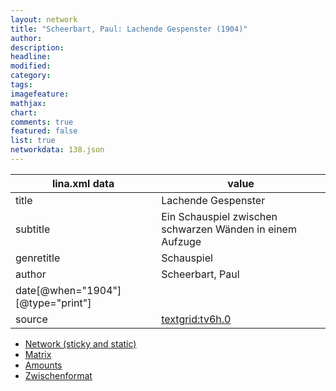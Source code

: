 ```yaml
---
layout: network
title: "Scheerbart, Paul: Lachende Gespenster (1904)"
author:
description:
headline:
modified:
category:
tags:
imagefeature: 
mathjax: 
chart: 
comments: true
featured: false
list: true
networkdata: 138.json
---
```

lina.xml data  | value
------------- | -------------
title|Lachende Gespenster
subtitle|Ein Schauspiel zwischen schwarzen Wänden in einem Aufzuge
genretitle|Schauspiel
author|Scheerbart, Paul
date[@when="1904"][@type="print"]|
source|[textgrid:tv6h.0](https://textgridlab.org/1.0/tgcrud-public/rest/textgrid:tv6h.0/data)



* [Network (sticky and static)](/network138)
* [Matrix](/matrix138)
* [Amounts](/amount138)
* [Zwischenformat](/lina138 )
